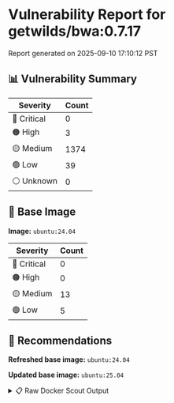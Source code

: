 # Vulnerability Report for getwilds/bwa:0.7.17

Report generated on 2025-09-10 17:10:12 PST

## 📊 Vulnerability Summary

| Severity | Count |
|----------|-------|
| 🔴 Critical | 0 |
| 🟠 High | 3 |
| 🟡 Medium | 1374 |
| 🟢 Low | 39 |
| ⚪ Unknown | 0 |

## 🐳 Base Image

**Image:** `ubuntu:24.04`

| Severity | Count |
|----------|-------|
| 🔴 Critical | 0 |
| 🟠 High | 0 |
| 🟡 Medium | 13 |
| 🟢 Low | 5 |

## 🔄 Recommendations

**Refreshed base image:** `ubuntu:24.04`

**Updated base image:** `ubuntu:25.04`

<details>
<summary>📋 Raw Docker Scout Output</summary>

```text
Target               │  getwilds/bwa:0.7.17  │    0C     3H   1374M    39L   
    digest             │  603692068a02                 │                               
  Base image           │  ubuntu:24.04                 │    0C     0H    13M     5L    
  Refreshed base image │  ubuntu:24.04                 │    0C     0H     4M     5L    
                       │                               │                  -9           
  Updated base image   │  ubuntu:25.04                 │    0C     0H     5M     4L    
                       │                               │                  -8     -1    

What's next:
    View vulnerabilities → docker scout cves getwilds/bwa:0.7.17
    View base image update recommendations → docker scout recommendations getwilds/bwa:0.7.17
    Include policy results in your quickview by supplying an organization → docker scout quickview getwilds/bwa:0.7.17 --org <organization>
```
</details>
